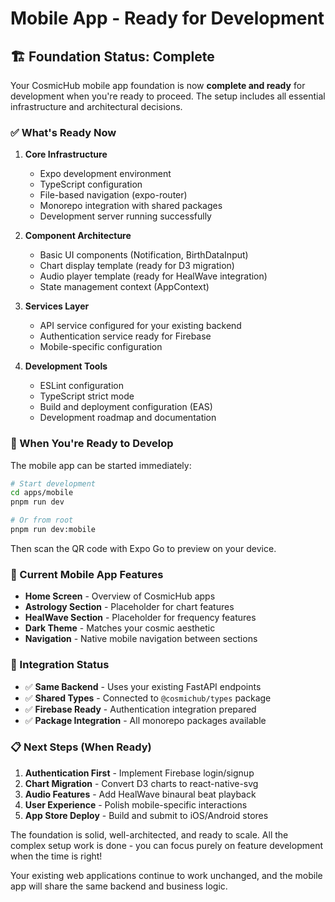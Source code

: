 # Mobile App - Ready for Development

## 🏗️ Foundation Status: Complete

Your CosmicHub mobile app foundation is now **complete and ready** for development when you're ready to proceed. The setup includes all essential infrastructure and architectural decisions.

### ✅ What's Ready Now

1. **Core Infrastructure**
   - Expo development environment
   - TypeScript configuration
   - File-based navigation (expo-router)
   - Monorepo integration with shared packages
   - Development server running successfully

2. **Component Architecture**  
   - Basic UI components (Notification, BirthDataInput)
   - Chart display template (ready for D3 migration)
   - Audio player template (ready for HealWave integration)
   - State management context (AppContext)

3. **Services Layer**
   - API service configured for your existing backend
   - Authentication service ready for Firebase
   - Mobile-specific configuration

4. **Development Tools**
   - ESLint configuration
   - TypeScript strict mode
   - Build and deployment configuration (EAS)
   - Development roadmap and documentation

### 🚀 When You're Ready to Develop

The mobile app can be started immediately:

```bash
# Start development
cd apps/mobile
pnpm run dev

# Or from root
pnpm run dev:mobile
```

Then scan the QR code with Expo Go to preview on your device.

### 📱 Current Mobile App Features

- **Home Screen** - Overview of CosmicHub apps
- **Astrology Section** - Placeholder for chart features
- **HealWave Section** - Placeholder for frequency features
- **Dark Theme** - Matches your cosmic aesthetic
- **Navigation** - Native mobile navigation between sections

### 🔄 Integration Status

- ✅ **Same Backend** - Uses your existing FastAPI endpoints
- ✅ **Shared Types** - Connected to `@cosmichub/types` package  
- ✅ **Firebase Ready** - Authentication integration prepared
- ✅ **Package Integration** - All monorepo packages available

### 📋 Next Steps (When Ready)

1. **Authentication First** - Implement Firebase login/signup
2. **Chart Migration** - Convert D3 charts to react-native-svg
3. **Audio Features** - Add HealWave binaural beat playback
4. **User Experience** - Polish mobile-specific interactions
5. **App Store Deploy** - Build and submit to iOS/Android stores

The foundation is solid, well-architected, and ready to scale. All the complex setup work is done - you can focus purely on feature development when the time is right!

Your existing web applications continue to work unchanged, and the mobile app will share the same backend and business logic.

